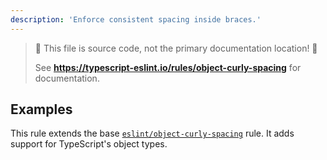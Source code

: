 ```yaml
---
description: 'Enforce consistent spacing inside braces.'
---
```


> 🛑 This file is source code, not the primary documentation location! 🛑
>
> See **<https://typescript-eslint.io/rules/object-curly-spacing>** for documentation.

## Examples

This rule extends the base [`eslint/object-curly-spacing`](https://eslint.org/docs/rules/object-curly-spacing) rule.
It adds support for TypeScript's object types.
